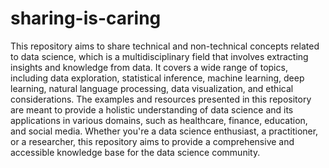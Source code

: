 # sharing-is-caring
This repository aims to share technical and non-technical concepts related to data science, which is a multidisciplinary field that involves extracting insights and knowledge from data. It covers a wide range of topics, including data exploration, statistical inference, machine learning, deep learning, natural language processing, data visualization, and ethical considerations. The examples and resources presented in this repository are meant to provide a holistic understanding of data science and its applications in various domains, such as healthcare, finance, education, and social media. Whether you're a data science enthusiast, a practitioner, or a researcher, this repository aims to provide a comprehensive and accessible knowledge base for the data science community.
